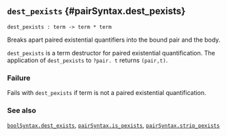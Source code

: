 ## `dest_pexists` {#pairSyntax.dest_pexists}


```
dest_pexists : term -> term * term
```



Breaks apart paired existential quantifiers into the bound pair and the body.


`dest_pexists` is a term destructor for paired existential quantification.
The application of `dest_pexists` to `?pair. t` returns `(pair,t)`.

### Failure

Fails with `dest_pexists` if term is not a paired existential quantification.

### See also

[`boolSyntax.dest_exists`](#boolSyntax.dest_exists), [`pairSyntax.is_pexists`](#pairSyntax.is_pexists), [`pairSyntax.strip_pexists`](#pairSyntax.strip_pexists)

